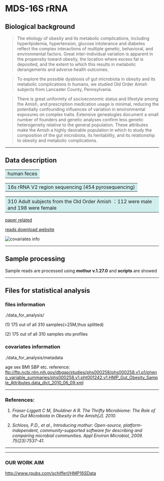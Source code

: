 # MDS-16S rRNA

## Biological background
>The etiology of obesity and its metabolic complications, including hyperlipidemia, hypertension, glucose intolerance and diabetes reflect the complex interactions of multiple genetic, behavioral, and environmental factors. Great inter-individual variation is apparent in the propensity toward obesity, the location where excess fat is deposited, and the extent to which this results in metabolic derangements and adverse health outcomes.

>To explore the possible dysbiosis of gut microbiota in obesity and its metabolic complications in humans, we studied Old Order Amish subjects from Lancaster County, Pennsylvania.

>There is great uniformity of socioeconomic status and lifestyle among the Amish, and prescription medication usage is minimal, reducing the potentially confounding influences of variation in environmental exposures on complex traits. Extensive genealogies document a small number of founders and genetic analyses confirm less genetic heterogeneity relative to the general population. These attributes make the Amish a highly desirable population in which to study the composition of the gut microbiota, its heritability, and its relationship to obesity and metabolic complications.
*************************************

## Data description
<table><tr><td bgcolor=#D1EEEE>human feces</td></tr></table>

<table><tr><td bgcolor=#D1EEEE>16s rRNA V2 region sequencing (454 pyrosequencing)</td></tr></table>

<table><tr><td bgcolor=#D1EEEE>310 Adult subjects from the Old Order Amish ：112 were male and 198 were female</td></tr></table>

[paper related](https://www.ncbi.nlm.nih.gov/pmc/articles/PMC3419686/#)

[reads download website](https://www.ncbi.nlm.nih.gov/Traces/study/?acc=phs000258)

![covariates info](C:\Users\zoumanli\Desktop\covariates.png)
*****************************

## Sample processing
Sample reads are processed using **mothur v.1.27.0** and **scripts** are showed
******************************

## Files for statistical analysis
### files information

./data_for_analysis/

(1) 175 out of all 310 samples(>25M,thus splitted)

(2) 175 out of all 310 samples otu profiles

### covariates information

 ./data_for_analysis/metadata

age sex BMI SBP etc. reference:
ftp://ftp.ncbi.nlm.nih.gov/dbgap/studies/phs000258/phs000258.v1.p1/pheno_variable_summaries/phs000258.v1.pht001242.v1.HMP_Gut_Obesity_Sample_Attributes.data_dict_2010_06_09.xml
***********************************

### References:
1. *Fraser-Liggett C M, Shuldiner A R. The Thrifty Microbiome: The Role of the Gut Microbiota in Obesity in the Amish[J]. 2010.*

2. *Schloss, P.D., et al., Introducing mothur: Open-source, platform-independent, community-supported software for describing
and comparing microbial communities. Appl Environ Microbiol, 2009. 75(23):7537-41.*
**************************************
**************************************
### OUR WORK AIM
http://www.rpubs.com/schifferl/HMP16SData

